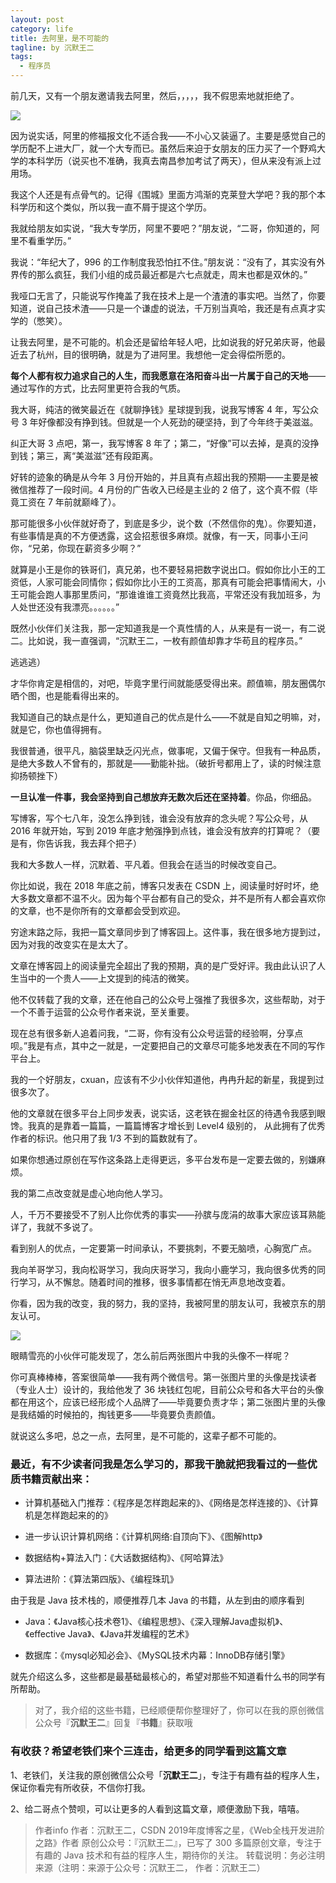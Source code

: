 ```yaml
---
layout: post
category: life
title: 去阿里，是不可能的
tagline: by 沉默王二
tags: 
  - 程序员
---
```


前几天，又有一个朋友邀请我去阿里，然后，，，，，我不假思索地就拒绝了。

<!--more-->


![](http://www.itwanger.com/assets/images/2020/05/ali-01.png)


因为说实话，阿里的修福报文化不适合我——不小心又装逼了。主要是感觉自己的学历配不上进大厂，就一个大专而已。虽然后来迫于女朋友的压力买了一个野鸡大学的本科学历（说买也不准确，我真去南昌参加考试了两天），但从来没有派上过用场。

我这个人还是有点骨气的。记得《围城》里面方鸿渐的克莱登大学吧？我的那个本科学历和这个类似，所以我一直不屑于提这个学历。

我就给朋友如实说，“我大专学历，阿里不要吧？”朋友说，“二哥，你知道的，阿里不看重学历。”

我说：“年纪大了，996 的工作制度我恐怕扛不住。”朋友说：“没有了，其实没有外界传的那么疯狂，我们小组的成员最近都是六七点就走，周末也都是双休的。”

我哑口无言了，只能说写作掩盖了我在技术上是一个渣渣的事实吧。当然了，你要知道，说自己技术渣——只是一个谦虚的说法，千万别当真哈，我还是有点真才实学的（憋笑）。

让我去阿里，是不可能的。机会还是留给年轻人吧，比如说我的好兄弟庆哥，他最近去了杭州，目的很明确，就是为了进阿里。我想他一定会得偿所愿的。

**每个人都有权力追求自己的人生，而我愿意在洛阳奋斗出一片属于自己的天地**——通过写作的方式，比去阿里更符合我的气质。

我大哥，纯洁的微笑最近在《就聊挣钱》星球提到我，说我写博客 4 年，写公众号 3 年好像都没有挣到钱。但就是一个人死劲的硬坚持，到了今年终于美滋滋。

纠正大哥 3 点吧，第一，我写博客 8 年了；第二，“好像”可以去掉，是真的没挣到钱；第三，离“美滋滋”还有段距离。

好转的迹象的确是从今年 3 月份开始的，并且真有点超出我的预期——主要是被微信推荐了一段时间。4 月份的广告收入已经是主业的 2 倍了，这个真不假（毕竟工资在 7 年前就巅峰了）。

那可能很多小伙伴就好奇了，到底是多少，说个数（不然信你的鬼）。你要知道，有些事情是真的不方便透露，这会招惹很多麻烦。就像，有一天，同事小王问你，“兄弟，你现在薪资多少啊？”

就算是小王是你的铁哥们，真兄弟，也不要轻易把数字说出口。假如你比小王的工资低，人家可能会同情你；假如你比小王的工资高，那真有可能会把事情闹大，小王可能会跑人事那里质问，“那谁谁谁工资竟然比我高，平常还没有我加班多，为人处世还没有我漂亮。。。。。。”

既然小伙伴们关注我，那一定知道我是一个真性情的人，从来是有一说一，有二说二。比如说，我一直强调，“沉默王二，一枚有颜值却靠才华苟且的程序员。”

逃逃逃）

才华你肯定是相信的，对吧，毕竟字里行间就能感受得出来。颜值嘛，朋友圈偶尔晒个图，也是能看得出来的。

我知道自己的缺点是什么，更知道自己的优点是什么——不就是自知之明嘛，对，就是它，你也值得拥有。

我很普通，很平凡，脑袋里缺乏闪光点，做事呢，又偏于保守。但我有一种品质，是绝大多数人不曾有的，那就是——勤能补拙。（破折号都用上了，读的时候注意抑扬顿挫下）

**一旦认准一件事，我会坚持到自己想放弃无数次后还在坚持着**。你品，你细品。

写博客，写个七八年，没怎么挣到钱，谁会没有放弃的念头呢？写公众号，从 2016 年就开始，写到 2019 年底才勉强挣到点钱，谁会没有放弃的打算呢？（要是有，你告诉我，我去拜个把子）

我和大多数人一样，沉默着、平凡着。但我会在适当的时候改变自己。

你比如说，我在 2018 年底之前，博客只发表在 CSDN 上，阅读量时好时坏，绝大多数文章都不温不火。因为每个平台都有自己的受众，并不是所有人都会喜欢你的文章，也不是你所有的文章都会受到欢迎。

穷途末路之际，我把一篇文章同步到了博客园上。这件事，我在很多地方提到过，因为对我的改变实在是太大了。

文章在博客园上的阅读量完全超出了我的预期，真的是广受好评。我由此认识了人生当中的一个贵人——上文提到的纯洁的微笑。

他不仅转载了我的文章，还在他自己的公众号上强推了我很多次，这些帮助，对于一个不善于运营的公众号作者来说，至关重要。

现在总有很多新人追着问我，“二哥，你有没有公众号运营的经验啊，分享点呗。”我是有点，其中之一就是，一定要把自己的文章尽可能多地发表在不同的写作平台上。

我的一个好朋友，cxuan，应该有不少小伙伴知道他，冉冉升起的新星，我提到过很多次了。

他的文章就在很多平台上同步发表，说实话，这老铁在掘金社区的待遇令我感到眼馋。我真的是靠着一篇篇，一篇篇博客才增长到 Level4 级别的， 从此拥有了优秀作者的标识。他只用了我 1/3 不到的篇数就有了。

如果你想通过原创在写作这条路上走得更远，多平台发布是一定要去做的，别嫌麻烦。

我的第二点改变就是虚心地向他人学习。

人，千万不要接受不了别人比你优秀的事实——孙膑与庞涓的故事大家应该耳熟能详了，我就不多说了。

看到别人的优点，一定要第一时间承认，不要挑刺，不要无脑喷，心胸宽广点。

我向羊哥学习，我向松哥学习，我向庆哥学习，我向小鹿学习，我向很多优秀的同行学习，从不懈怠。随着时间的推移，很多事情都在悄无声息地改变着。

你看，因为我的改变，我的努力，我的坚持，我被阿里的朋友认可，我被京东的朋友认可。

![](http://www.itwanger.com/assets/images/2020/05/ali-02.png)

眼睛雪亮的小伙伴可能发现了，怎么前后两张图片中我的头像不一样呢？

你可真棒棒棒，答案很简单——我有两个微信号。第一张图片里的头像是找读者（专业人士）设计的，我给他发了 36 块钱红包呢，目前公众号和各大平台的头像都在用这个，应该已经形成个人品牌了——毕竟要负责才华；第二张图片里的头像是我结婚的时候拍的，掏钱更多——毕竟要负责颜值。

就说这么多吧，总之一点，去阿里，是不可能的，这辈子都不可能的。

### 最近，有不少读者问我是怎么学习的，那我干脆就把我看过的一些优质书籍贡献出来：

- 计算机基础入门推荐：《程序是怎样跑起来的》、《网络是怎样连接的》、《计算机是怎样跑起来的的》

- 进一步认识计算机网络：《计算机网络:自顶向下》、《图解http》

- 数据结构+算法入门：《大话数据结构》、《阿哈算法》

- 算法进阶：《算法第四版》、《编程珠玑》

由于我是 Java 技术栈的，顺便推荐几本 Java 的书籍，从左到由的顺序看到

- Java：《Java核心技术卷1》、《编程思想》、《深入理解Java虚拟机》、《effective Java》、《Java并发编程的艺术》

- 数据库：《mysql必知必会》、《MySQL技术内幕：InnoDB存储引擎》

就先介绍这么多，这些都是最基础最核心的，希望对那些不知道看什么书的同学有所帮助。

>对了，我介绍的这些书籍，已经顺便帮你整理好了，你可以在我的原创微信公众号『**沉默王二**』回复『**书籍**』获取哦

### 有收获？希望老铁们来个三连击，给更多的同学看到这篇文章

1、老铁们，关注我的原创微信公众号「**沉默王二**」，专注于有趣有益的程序人生，保证你看完有所收获，不信你打我。

2、给二哥点个赞呗，可以让更多的人看到这篇文章，顺便激励下我，嘻嘻。

>作者info
作者：沉默王二，CSDN 2019年度博客之星，《Web全栈开发进阶之路》作者
原创公众号：『沉默王二』，已写了 300 多篇原创文章，专注于有趣的 Java 技术和有益的程序人生，期待你的关注。
转载说明：务必注明来源（注明：来源于公众号：沉默王二， 作者：沉默王二）







